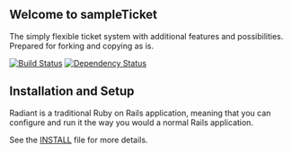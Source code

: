 ## Welcome to sampleTicket

The simply flexible ticket system with additional features and possibilities. 
Prepared for forking and copying as is.

[![Build Status](https://secure.travis-ci.org/Aqueelone/sampleTicket/?branch=develop)](http://travis-ci.org/Aqueelone/sampleTicket/)
[![Dependency Status](https://gemnasium.com/Aqueelone/sampleTicket.svg)](https://gemnasium.com/Aqueelone/sampleTicket)

## Installation and Setup

Radiant is a traditional Ruby on Rails application, meaning that you can
configure and run it the way you would a normal Rails application.

See the [INSTALL](INSTALL.md) file for more details.